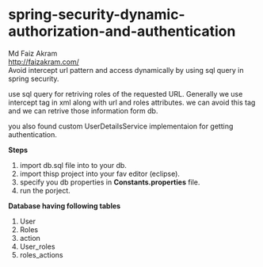 # spring-security-dynamic-authorization-and-authentication
Md Faiz Akram<br>
http://faizakram.com/<br>
Avoid intercept url pattern and access dynamically by using sql query in spring security.

use sql query for retriving roles of the requested URL. Generally we use intercept tag in xml along with url and roles attributes. we can avoid this tag and we can retrive those information form db.

you also found custom UserDetailsService implementaion for getting authentication.

<b>Steps</b>

1) import db.sql file into to your db.<br>
2) import thisp project into your fav editor (eclipse).<br>
3) specify you db properties in <b>Constants.properties</b> file.<br>
4) run the porject.<br>

<b> Database having following tables</b>

1) User <br>
2) Roles <br>
3) action <br>
4) User_roles <br>
5) roles_actions <br>


